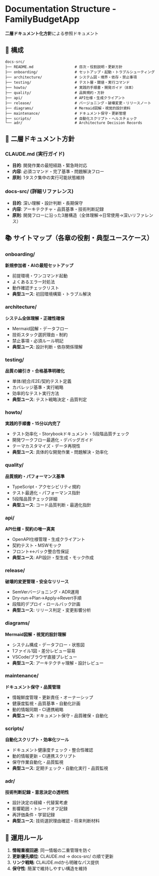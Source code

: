 # Documentation Structure - FamilyBudgetApp

**二層ドキュメント化方針**による参照ドキュメント

## 📁 構成

```
docs-src/
├── README.md                   # 目次・役割説明・更新方針
├── onboarding/                 # セットアップ・起動・トラブルシューティング
├── architecture/               # システム図・境界・依存・禁止事項
├── testing/                    # テスト層・閾値・実行コマンド
├── howto/                      # 実践的手順書・開発ガイド（8本）
├── quality/                    # 品質規約・方針
├── api/                        # API仕様・生成クライアント
├── release/                    # バージョニング・破壊変更・リリースノート
├── diagrams/                   # Mermaid図解・視覚的設計資料
├── maintenance/                # ドキュメント保守・更新管理
├── scripts/                    # 自動化スクリプト・ヘルスチェック
└── adr/                        # Architecture Decision Records
```

## 🎯 二層ドキュメント方針

### CLAUDE.md (実行ガイド)
- **目的**: 開発作業の最短経路・緊急時対応
- **内容**: 必須コマンド・完了基準・問題解決フロー
- **原則**: 1タスク集中の実行可能状態維持

### docs-src/ (詳細リファレンス)
- **目的**: 深い理解・設計判断・長期保守
- **内容**: アーキテクチャ・品質基準・技術判断記録
- **原則**: 開発フローに沿った3層構造（全体理解→日常使用→深いリファレンス）

## 📚 サイトマップ（各章の役割・典型ユースケース）

### onboarding/
**新規参加者・AIの最短セットアップ**
- 前提環境・ワンコマンド起動
- よくあるエラー対処法
- 動作確認チェックリスト
- **典型ユース**: 初回環境構築・トラブル解決

### architecture/
**システム全体理解・正確性確保**
- Mermaid図解・データフロー
- 技術スタック選択理由・制約
- 禁止事項・必須ルール明記
- **典型ユース**: 設計判断・依存関係理解

### testing/
**品質の線引き・合格基準明確化**
- 単体/統合/E2E/契約テスト定義
- カバレッジ基準・実行戦略
- 効率的なテスト実行方法
- **典型ユース**: テスト戦略決定・品質判定

### howto/
**実践的手順書・15分以内完了**
- テスト効率化・Storybookドキュメント・5段階品質チェック
- 開発ワークフロー最適化・デバッグガイド
- テーマカスタマイズ・データ再現性
- **典型ユース**: 具体的な開発作業・問題解決・効率化

### quality/
**品質規約・パフォーマンス基準**
- TypeScript・アクセシビリティ規約
- テスト最適化・パフォーマンス指針
- 5段階品質チェック詳細
- **典型ユース**: コード品質判断・最適化指針

### api/
**API仕様・契約の唯一真実**
- OpenAPI仕様管理・生成クライアント
- 契約テスト・MSWモック
- フロント↔バック整合性保証
- **典型ユース**: API設計・型生成・モック作成

### release/
**破壊的変更管理・安全なリリース**
- SemVerバージョニング・ADR運用
- Dry-run→Plan→Apply→Revert手順
- 段階的デプロイ・ロールバック計画
- **典型ユース**: リリース判定・変更影響分析

### diagrams/
**Mermaid図解・視覚的設計理解**
- システム構成・データフロー・状態図
- 1ファイル1図・差分レビュー容易
- VSCode/ブラウザ直接プレビュー
- **典型ユース**: アーキテクチャ理解・設計レビュー

### maintenance/
**ドキュメント保守・品質管理**
- 情報鮮度管理・更新責任・オーナーシップ
- 健康度監視・品質基準・自動化計画
- 動的情報同期・CI連携戦略
- **典型ユース**: ドキュメント保守・品質確保・自動化

### scripts/
**自動化スクリプト・効率化ツール**
- ドキュメント健康度チェック・整合性確認
- 動的情報更新・CI連携スクリプト
- 保守作業自動化・品質監視
- **典型ユース**: 定期チェック・自動化実行・品質監視

### adr/
**技術判断記録・意思決定の透明性**
- 設計決定の経緯・代替案考慮
- 影響範囲・トレードオフ記録
- 再評価条件・学習記録
- **典型ユース**: 技術選択理由確認・将来判断材料

## 🔄 運用ルール

1. **情報重複回避**: 同一情報の二重管理を防ぐ
2. **更新優先順位**: CLAUDE.md → docs-src/ の順で更新
3. **リンク戦略**: CLAUDE.mdから明確なパス提供
4. **保守性**: 簡潔で維持しやすい構造を維持